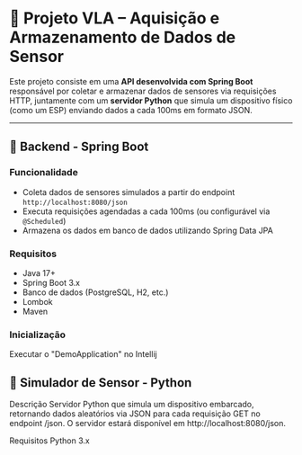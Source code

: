 # 🔧 Projeto VLA – Aquisição e Armazenamento de Dados de Sensor

Este projeto consiste em uma **API desenvolvida com Spring Boot** responsável por coletar e armazenar dados de sensores via requisições HTTP, juntamente com um **servidor Python** que simula um dispositivo físico (como um ESP) enviando dados a cada 100ms em formato JSON.

---



## 🚀 Backend - Spring Boot

### Funcionalidade

- Coleta dados de sensores simulados a partir do endpoint `http://localhost:8080/json`
- Executa requisições agendadas a cada 100ms (ou configurável via `@Scheduled`)
- Armazena os dados em banco de dados utilizando Spring Data JPA

### Requisitos

- Java 17+
- Spring Boot 3.x
- Banco de dados (PostgreSQL, H2, etc.)
- Lombok
- Maven

### Inicialização

Executar o "DemoApplication" no Intellij

## 🤖 Simulador de Sensor - Python
Descrição
Servidor Python que simula um dispositivo embarcado, retornando dados aleatórios via JSON para cada requisição GET no endpoint /json.
O servidor estará disponível em http://localhost:8080/json.

Requisitos
Python 3.x

